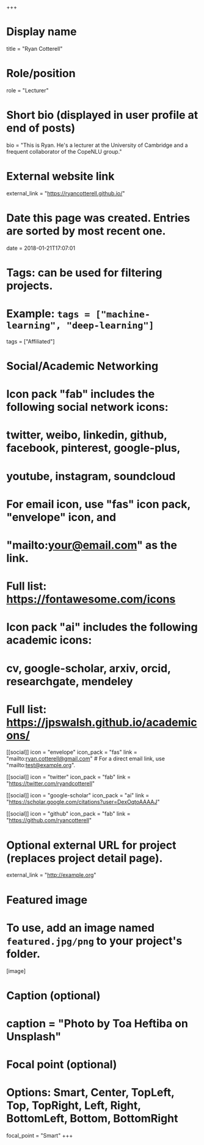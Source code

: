 +++
# Display name
title = "Ryan Cotterell"

# Role/position
role = "Lecturer"

# Short bio (displayed in user profile at end of posts)
bio = "This is Ryan. He's a lecturer at the University of Cambridge and a frequent collaborator of the CopeNLU group."

# External website link
external_link = "https://ryancotterell.github.io/"

# Date this page was created. Entries are sorted by most recent one.
date = 2018-01-21T17:07:01

# Tags: can be used for filtering projects.
# Example: `tags = ["machine-learning", "deep-learning"]`
tags = ["Affiliated"]

# Social/Academic Networking
#
# Icon pack "fab" includes the following social network icons:
#
#   twitter, weibo, linkedin, github, facebook, pinterest, google-plus,
#   youtube, instagram, soundcloud
#
#   For email icon, use "fas" icon pack, "envelope" icon, and
#   "mailto:your@email.com" as the link.
#
#   Full list: https://fontawesome.com/icons
#
# Icon pack "ai" includes the following academic icons:
#
#   cv, google-scholar, arxiv, orcid, researchgate, mendeley
#
#   Full list: https://jpswalsh.github.io/academicons/

[[social]]
icon = "envelope"
icon_pack = "fas"
link = "mailto:ryan.cotterell@gmail.com"  # For a direct email link, use "mailto:test@example.org".

[[social]]
icon = "twitter"
icon_pack = "fab"
link = "https://twitter.com/ryandcotterell"

[[social]]
icon = "google-scholar"
icon_pack = "ai"
link = "https://scholar.google.com/citations?user=DexOqtoAAAAJ"

[[social]]
icon = "github"
icon_pack = "fab"
link = "https://github.com/ryancotterell"


# Optional external URL for project (replaces project detail page).
external_link = "http://example.org"

# Featured image
# To use, add an image named `featured.jpg/png` to your project's folder. 
[image]
  # Caption (optional)
  #  caption = "Photo by Toa Heftiba on Unsplash"

  # Focal point (optional)
  # Options: Smart, Center, TopLeft, Top, TopRight, Left, Right, BottomLeft, Bottom, BottomRight
  focal_point = "Smart"
+++
